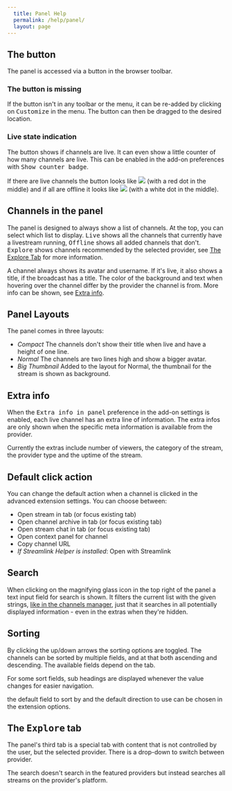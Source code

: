 ```yaml
---
  title: Panel Help
  permalink: /help/panel/
  layout: page
---
```

## The button
The panel is accessed via a button in the browser toolbar.

### The button is missing
If the button isn't in any toolbar or the menu, it can be re-added by clicking
on <samp>Customize</samp> in the menu. The button can then be dragged to the
desired location.

### Live state indication
The button shows if channels are live. It can even show a little counter of how
many channels are live. This can be enabled in the add-on preferences with
<samp>Show counter badge</samp>.

If there are live channels the button looks like ![](/img/icon18.png) (with a
red dot in the middle) and if all are offline it looks like
![](/img/offline18.png) (with a white dot in the middle).

## Channels in the panel
The panel is designed to always show a list of channels. At the top, you can
select which list to display. <samp>Live</samp> shows all the channels that
currently have a livestream running, <samp>Offline</samp> shows all added
channels that don't. <samp>Explore</samp> shows channels recommended by the
selected provider, see [The Explore Tab](#the-explore-tab) for more information.

A channel always shows its avatar and username. If it's live, it also shows a
title, if the broadcast has a title. The color of the background and text when
hovering over the channel differ by the provider the channel is from.
More info can be shown, see [Extra info](#extra-info).

## Panel Layouts
The panel comes in three layouts:

 - *Compact*
   The channels don't show their title when live and have a height of one line.
 - *Normal*
   The channels are two lines high and show a bigger avatar.
 - *Big Thumbnail*
   Added to the layout for Normal, the thumbnail for the stream is shown as
   background.

## Extra info
When the <samp>Extra info in panel</samp> preference in the add-on
settings is enabled, each live channel has an extra line of information.
The extra infos are only shown when the specific meta information is available
from the provider.

Currently the extras include number of viewers, the category of the stream, the
provider type and the uptime of the stream.

## Default click action
You can change the default action when a channel is clicked in the advanced
extension settings. You can choose between:

- Open stream in tab (or focus existing tab)
- Open channel archive in tab (or focus existing tab)
- Open stream chat in tab (or focus existing tab)
- Open context panel for channel
- Copy channel URL
- *If Streamlink Helper is installed*: Open with Streamlink

## Search
When clicking on the magnifying glass icon in the top right of the panel a text
input field for search is shown. It filters the current list with the given
strings, [like in the channels manager](/help/channels-manager#find-a-certain-item),
just that it searches in all potentially displayed information - even in the
extras when they're hidden.

## Sorting
By clicking the up/down arrows the sorting options are toggled. The channels can
be sorted by multiple fields, and at that both ascending and descending. The
available fields depend on the tab.

For some sort fields, sub headings are displayed whenever the value changes for
easier navigation.

the default field to sort by and the default direction to use can be chosen in
the extension options.

## The <samp>Explore</samp> tab
The panel's third tab is a special tab with content that is not controlled by
the user, but the selected provider. There is a drop-down to switch between
provider.

The search doesn't search in the featured providers but instead searches
all streams on the provider's platform.
